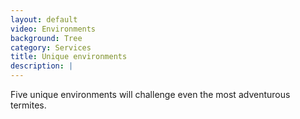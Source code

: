 ```yaml
---
layout: default
video: Environments
background: Tree
category: Services
title: Unique environments
description: |
---
```

  Five unique environments will challenge even the most adventurous termites.